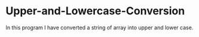 # Upper-and-Lowercase-Conversion
In this program I have converted a string of array into upper and lower case.
